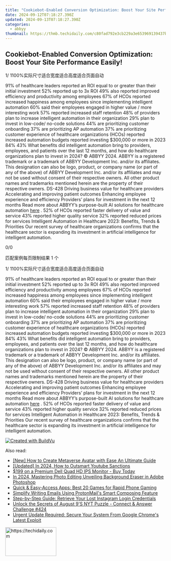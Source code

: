 ```yaml
---
title: "Cookiebot-Enabled Conversion Optimization: Boost Your Site Performance Easily!"
date: 2024-09-12T07:18:27.390Z
updated: 2024-09-13T07:18:27.390Z
categories:
  - abbyy
thumbnail: https://thmb.techidaily.com/c80fad792e3cb229a3e653969139437b39335328a63ecf71a877586d96fe497a.jpg
---
```


## Cookiebot-Enabled Conversion Optimization: Boost Your Site Performance Easily!

1/ 1100%实际尺寸适合宽度适合高度适合页面自动

91% of healthcare leaders reported an ROI equal to or greater than their initial investment 52% reported up to 3x ROI 49% also reported improved efficiency and productivity among employees 67% of HCOs reported increased happiness among employees since implementing intelligent automation 60% said their employees engaged in higher value / more interesting work 57% reported increased staff retention 48% of providers plan to increase intelligent automation in their organization 29% plan to invest in low-code/ no-code solutions 44% are prioritizing customer onboarding 37% are prioritizing AP automation 37% are prioritizing customer experience of healthcare organizations (HCOs) reported increased automation budgets reported investing $300,000 or more in 2023 84% 43% What benefits did intelligent automation bring to providers, employees, and patients over the last 12 months, and how do healthcare organizations plan to invest in 2024? © ABBYY 2024\. ABBYY is a registered trademark or a trademark of ABBYY Development Inc. and/or its affiliates. This designation can also be logo, product, or company name (or part of any of the above) of ABBYY Development Inc. and/or its affiliates and may not be used without consent of their respective owners. All other product names and trademarks mentioned herein are the property of their respective owners. DS-428 Driving business value for healthcare providers Accelerating and improving patient outcomes Enhancing employee experience and efficiency Providers’ plans for investment in the next 12 months Read more about ABBYY’s purpose-built AI solutions for healthcare automation [here](https://tools.techidaily.com/abbyy/products/) . 52% of HCOs reported faster delivery of value and service 43% reported higher quality service 32% reported reduced prices for services Intelligent Automation in Healthcare 2023: Benefits, Trends & Priorities Our recent survey of healthcare organizations confirms that the healthcare sector is expanding its investment in artificial intelligence for intelligent automation. 

0/0

匹配案例每页限制结果 1 个

1/ 1100%实际尺寸适合宽度适合高度适合页面自动

91% of healthcare leaders reported an ROI equal to or greater than their initial investment 52% reported up to 3x ROI 49% also reported improved efficiency and productivity among employees 67% of HCOs reported increased happiness among employees since implementing intelligent automation 60% said their employees engaged in higher value / more interesting work 57% reported increased staff retention 48% of providers plan to increase intelligent automation in their organization 29% plan to invest in low-code/ no-code solutions 44% are prioritizing customer onboarding 37% are prioritizing AP automation 37% are prioritizing customer experience of healthcare organizations (HCOs) reported increased automation budgets reported investing $300,000 or more in 2023 84% 43% What benefits did intelligent automation bring to providers, employees, and patients over the last 12 months, and how do healthcare organizations plan to invest in 2024? © ABBYY 2024\. ABBYY is a registered trademark or a trademark of ABBYY Development Inc. and/or its affiliates. This designation can also be logo, product, or company name (or part of any of the above) of ABBYY Development Inc. and/or its affiliates and may not be used without consent of their respective owners. All other product names and trademarks mentioned herein are the property of their respective owners. DS-428 Driving business value for healthcare providers Accelerating and improving patient outcomes Enhancing employee experience and efficiency Providers’ plans for investment in the next 12 months Read more about ABBYY’s purpose-built AI solutions for healthcare automation [here](https://tools.techidaily.com/abbyy/products/) . 52% of HCOs reported faster delivery of value and service 43% reported higher quality service 32% reported reduced prices for services Intelligent Automation in Healthcare 2023: Benefits, Trends & Priorities Our recent survey of healthcare organizations confirms that the healthcare sector is expanding its investment in artificial intelligence for intelligent automation. 

[![Created with BuildVu](https://www.abbyy.com/buildvu-logo.png)](https://www.idrsolutions.com/online-pdf-to-html-converter)

<ins class="adsbygoogle"
     style="display:block"
     data-ad-format="autorelaxed"
     data-ad-client="ca-pub-7571918770474297"
     data-ad-slot="1223367746"></ins>

<ins class="adsbygoogle"
     style="display:block"
     data-ad-client="ca-pub-7571918770474297"
     data-ad-slot="8358498916"
     data-ad-format="auto"
     data-full-width-responsive="true"></ins>

<span class="atpl-alsoreadstyle">Also read:</span>
<div><ul>
<li><a href="https://extra-skills.techidaily.com/new-how-to-create-metaverse-avatar-with-ease-an-ultimate-guide/"><u>[New] How to Create Metaverse Avatar with Ease An Ultimate Guide</u></a></li>
<li><a href="https://eaxpv-info.techidaily.com/updated-in-2024-how-to-outsmart-youtube-sanctions/"><u>[Updated] In 2024, How to Outsmart Youtube Sanctions</u></a></li>
<li><a href="https://hardware-help.techidaily.com/1723862804441-199-on-a-premium-dell-quad-hd-ips-monitor-buy-today/"><u>$199 on a Premium Dell Quad HD IPS Monitor - Buy Today</u></a></li>
<li><a href="https://extra-approaches.techidaily.com/in-2024-mastering-photo-editing-unveiling-background-eraser-in-adobe-photoshop/"><u>In 2024, Mastering Photo Editing Unveiling Background Eraser in Adobe Photoshop</u></a></li>
<li><a href="https://games-able.techidaily.com/quick-and-easy-access-apps-best-20-games-for-rapid-phone-gaming/"><u>Quick & Easy-Access Apps: Best 20 Games for Rapid Phone Gaming</u></a></li>
<li><a href="https://some-tips.techidaily.com/simplify-writing-emails-using-protonmails-smart-composing-feature/"><u>Simplify Writing Emails Using ProtonMail's Smart Composing Feature</u></a></li>
<li><a href="https://some-tips.techidaily.com/step-by-step-guide-retrieve-your-lost-instagram-login-credentials/"><u>Step-by-Step Guide: Retrieve Your Lost Instagram Login Credentials</u></a></li>
<li><a href="https://some-tips.techidaily.com/unlock-the-secrets-of-august-9s-nyt-puzzle-connect-and-answer-challenge-424/"><u>Unlock the Secrets of August 9'S NYT Puzzle - Connect & Answer Challenge #424</u></a></li>
<li><a href="https://some-tips.techidaily.com/urgent-update-required-secure-your-system-from-google-chromes-latest-exploit/"><u>Urgent Update Required: Secure Your System From Google Chrome's Latest Exploit</u></a></li>
</ul></div>

<!-- affiliate ads begin -->
<a href="https://aligracehair.sjv.io/c/5597632/2135396/19272" target="_top" id="2135396">
  <img src="//a.impactradius-go.com/display-ad/19272-2135396" border="0" alt="https://techidaily.com" width="160" height="90"/>
</a>
<img height="0" width="0" src="https://aligracehair.sjv.io/i/5597632/2135396/19272" style="position:absolute;visibility:hidden;" border="0" />
<!-- affiliate ads end -->

